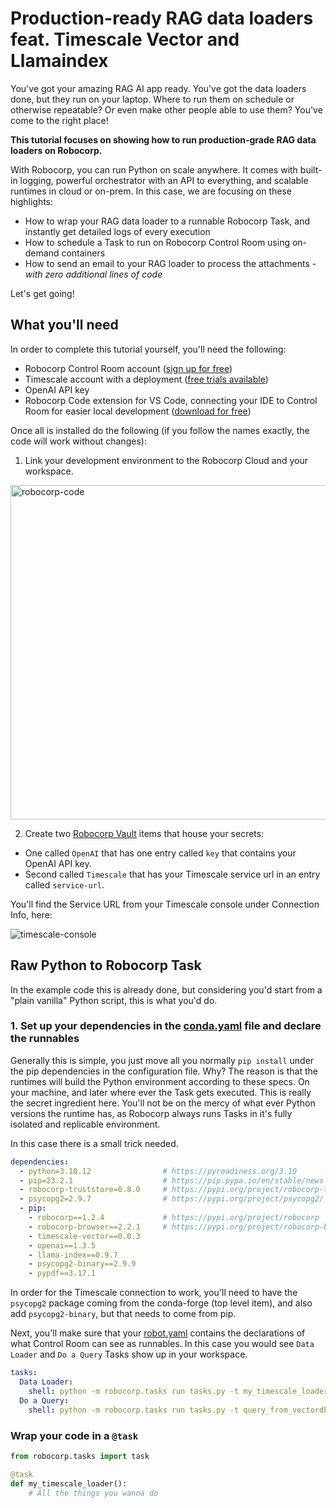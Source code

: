 # Production-ready RAG data loaders feat. Timescale Vector and Llamaindex

You've got your amazing RAG AI app ready. You've got the data loaders done, but they run on your laptop. Where to run them on schedule or otherwise repeatable? Or even make other people able to use them? You've come to the right place!

**This tutorial focuses on showing how to run production-grade RAG data loaders on Robocorp.**

With Robocorp, you can run Python on scale anywhere. It comes with built-in logging, powerful orchestrator with an API to everything, and scalable runtimes in cloud or on-prem. In this case, we are focusing on these highlights:

- How to wrap your RAG data loader to a runnable Robocorp Task, and instantly get detailed logs of every execution
- How to schedule a Task to run on Robocorp Control Room using on-demand containers
- How to send an email to your RAG loader to process the attachments - *with zero additional lines of code*

Let's get going!

## What you'll need

In order to complete this tutorial yourself, you'll need the following:

- Robocorp Control Room account ([sign up for free](https://cloud.robocorp.com/))
- Timescale account with a deployment ([free trials available]())
- OpenAI API key
- Robocorp Code extension for VS Code, connecting your IDE to Control Room for easier local development ([download for free](https://marketplace.visualstudio.com/items?itemName=robocorp.robocorp-code))

Once all is installed do the following (if you follow the names exactly, the code will work without changes):

1. Link your development environment to the Robocorp Cloud and your workspace.

<img width="535" alt="robocorp-code" src="https://github.com/robocorp/example-timescale-vector-loader/assets/40179958/c74cc0b6-b212-46d8-a1e1-de131171518a">

2. Create two [Robocorp Vault](https://robocorp.com/docs/development-guide/variables-and-secrets/vault) items that house your secrets:
  - One called `OpenAI` that has one entry called `key` that contains your OpenAI API key.
  - Second called `Timescale` that has your Timescale service url in an entry called `service-url`.

You'll find the Service URL from your Timescale console under Connection Info, here:

![timescale-console](https://github.com/robocorp/example-timescale-vector-loader/assets/40179958/13d84c94-e1da-45fe-95d5-a8aae6707b3d)

## Raw Python to Robocorp Task

In the example code this is already done, but considering you'd start from a "plain vanilla" Python script, this is what you'd do.

### 1. Set up your dependencies in the [conda.yaml](conda.yaml) file and declare the runnables

Generally this is simple, you just move all you normally `pip install` under the pip dependencies in the configuration file. Why? The reason is that the runtimes will build the Python environment according to these specs. On your machine, and later where ever the Task gets executed. This is really the secret ingredient here. You'll not be on the mercy of what ever Python versions the runtime has, as Robocorp always runs Tasks in it's fully isolated and replicable environment.

In this case there is a small trick needed.

```yaml
dependencies:
  - python=3.10.12                # https://pyreadiness.org/3.10
  - pip=23.2.1                    # https://pip.pypa.io/en/stable/news
  - robocorp-truststore=0.8.0     # https://pypi.org/project/robocorp-truststore/
  - psycopg2=2.9.7                # https://pypi.org/project/psycopg2/
  - pip:
    - robocorp==1.2.4             # https://pypi.org/project/robocorp
    - robocorp-browser==2.2.1     # https://pypi.org/project/robocorp-browser
    - timescale-vector==0.0.3
    - openai==1.3.5
    - llama-index==0.9.7
    - psycopg2-binary==2.9.9
    - pypdf==3.17.1
```

In order for the Timescale connection to work, you'll need to have the `psycopg2` package coming from the conda-forge (top level item), and also add `psycopg2-binary`, but that needs to come from pip.

Next, you'll make sure that your [robot.yaml](robot.yaml) contains the declarations of what Control Room can see as runnables. In this case you would see `Data Loader` and `Do a Query` Tasks show up in your workspace.

```yaml
tasks:
  Data Loader:
    shell: python -m robocorp.tasks run tasks.py -t my_timescale_loader
  Do a Query:
    shell: python -m robocorp.tasks run tasks.py -t query_from_vectordb
```

### Wrap your code in a `@task`

```python
from robocorp.tasks import task

@task
def my_timescale_loader():
    # All the things you wanna do
```

